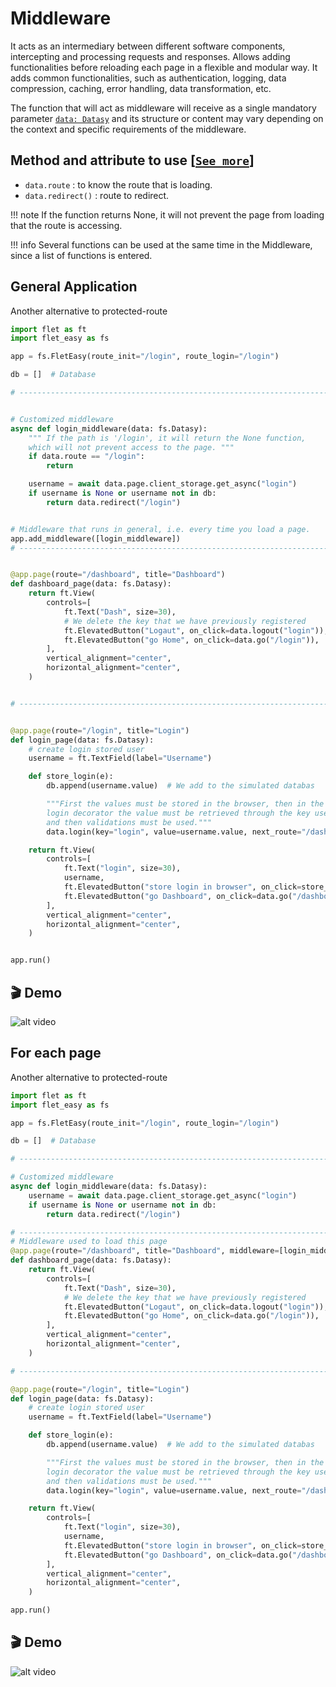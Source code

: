 # Middleware
It acts as an intermediary between different software components, intercepting and processing requests and responses. Allows adding functionalities before reloading each page in a flexible and modular way. It adds common functionalities, such as authentication, logging, data compression, caching, error handling, data transformation, etc.

The function that will act as middleware will receive as a single mandatory parameter [`data: Datasy`](/flet-easy/0.2.4/how-to-use/#datasy-data) and its structure or content may vary depending on the context and specific requirements of the middleware.

## **Method and attribute to use** [[`See more`](/flet-easy/0.2.4/how-to-use/#datasy-data)]

* `data.route` : to know the route that is loading.
* `data.redirect()` : route to redirect.

!!! note
    If the function returns None, it will not prevent the page from loading that the route is accessing.

!!! info
    Several functions can be used at the same time in the Middleware, since a list of functions is entered.

## General Application
Another alternative to protected-route 
```python hl_lines="4 12 15 20 24 34 56"
import flet as ft
import flet_easy as fs

app = fs.FletEasy(route_init="/login", route_login="/login")

db = []  # Database

# -------------------------------------------------------------------------------


# Customized middleware
async def login_middleware(data: fs.Datasy):
    """ If the path is '/login', it will return the None function,
    which will not prevent access to the page. """
    if data.route == "/login":
        return

    username = await data.page.client_storage.get_async("login")
    if username is None or username not in db:
        return data.redirect("/login")


# Middleware that runs in general, i.e. every time you load a page.
app.add_middleware([login_middleware])
# -------------------------------------------------------------------------------


@app.page(route="/dashboard", title="Dashboard")
def dashboard_page(data: fs.Datasy):
    return ft.View(
        controls=[
            ft.Text("Dash", size=30),
            # We delete the key that we have previously registered
            ft.ElevatedButton("Logaut", on_click=data.logout("login")),
            ft.ElevatedButton("go Home", on_click=data.go("/login")),
        ],
        vertical_alignment="center",
        horizontal_alignment="center",
    )


# -------------------------------------------------------------------------------


@app.page(route="/login", title="Login")
def login_page(data: fs.Datasy):
    # create login stored user
    username = ft.TextField(label="Username")

    def store_login(e):
        db.append(username.value)  # We add to the simulated databas

        """First the values must be stored in the browser, then in the
        login decorator the value must be retrieved through the key used
        and then validations must be used."""
        data.login(key="login", value=username.value, next_route="/dashboard")

    return ft.View(
        controls=[
            ft.Text("login", size=30),
            username,
            ft.ElevatedButton("store login in browser", on_click=store_login),
            ft.ElevatedButton("go Dashboard", on_click=data.go("/dashboard")),
        ],
        vertical_alignment="center",
        horizontal_alignment="center",
    )


app.run()
```

## 🎬 **Demo**
![alt video](../assets/gifs/protected-route.gif "Middleware")

## For each page
Another alternative to protected-route 

```python hl_lines="4 12 14 18 24 44"
import flet as ft
import flet_easy as fs

app = fs.FletEasy(route_init="/login", route_login="/login")

db = []  # Database

# -------------------------------------------------------------------------------

# Customized middleware
async def login_middleware(data: fs.Datasy):
    username = await data.page.client_storage.get_async("login")
    if username is None or username not in db:
        return data.redirect("/login")

# -------------------------------------------------------------------------------
# Middleware used to load this page
@app.page(route="/dashboard", title="Dashboard", middleware=[login_middleware])
def dashboard_page(data: fs.Datasy):
    return ft.View(
        controls=[
            ft.Text("Dash", size=30),
            # We delete the key that we have previously registered
            ft.ElevatedButton("Logaut", on_click=data.logout("login")),
            ft.ElevatedButton("go Home", on_click=data.go("/login")),
        ],
        vertical_alignment="center",
        horizontal_alignment="center",
    )

# -------------------------------------------------------------------------------

@app.page(route="/login", title="Login")
def login_page(data: fs.Datasy):
    # create login stored user
    username = ft.TextField(label="Username")

    def store_login(e):
        db.append(username.value)  # We add to the simulated databas

        """First the values must be stored in the browser, then in the
        login decorator the value must be retrieved through the key used
        and then validations must be used."""
        data.login(key="login", value=username.value, next_route="/dashboard")

    return ft.View(
        controls=[
            ft.Text("login", size=30),
            username,
            ft.ElevatedButton("store login in browser", on_click=store_login),
            ft.ElevatedButton("go Dashboard", on_click=data.go("/dashboard")),
        ],
        vertical_alignment="center",
        horizontal_alignment="center",
    )

app.run()
```

## 🎬 **Demo**
![alt video](../assets/gifs/protected-route.gif "Middleware")